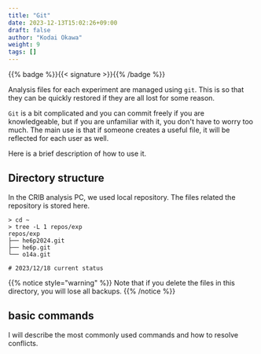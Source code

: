 ```yaml
---
title: "Git"
date: 2023-12-13T15:02:26+09:00
draft: false
author: "Kodai Okawa"
weight: 9
tags: []
---
```


{{% badge %}}{{< signature >}}{{% /badge %}}

Analysis files for each experiment are managed using `git`. 
This is so that they can be quickly restored if they are all lost for some reason.

`Git` is a bit complicated and you can commit freely if you are knowledgeable, but if you are unfamiliar with it, you don't have to worry too much.
The main use is that if someone creates a useful file, it will be reflected for each user as well.

Here is a brief description of how to use it.

## Directory structure

In the CRIB analysis PC, we used local repository.
The files related the repository is stored here.

```shell { wrap="false" }
> cd ~
> tree -L 1 repos/exp
repos/exp
├── he6p2024.git
├── he6p.git
└── o14a.git

# 2023/12/18 current status
```

{{% notice style="warning" %}}
Note that if you delete the files in this directory, you will lose all backups.
{{% /notice %}}


## basic commands

I will describe the most commonly used commands and how to resolve conflicts.
